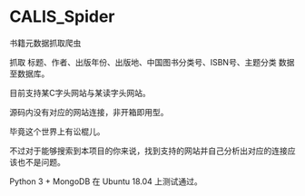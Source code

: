 # CALIS_Spider

书籍元数据抓取爬虫

抓取 标题、作者、出版年份、出版地、中国图书分类号、ISBN号、主题分类 数据至数据库。

目前支持某C字头网站与某读字头网站。

源码内没有对应的网站连接，非开箱即用型。

毕竟这个世界上有讼棍儿。

不过对于能够搜索到本项目的你来说，找到支持的网站并自己分析出对应的连接应该也不是问题。

Python 3 + MongoDB 在 Ubuntu 18.04 上测试通过。